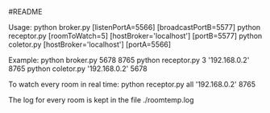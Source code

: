 #README

Usage:
python broker.py [listenPortA=5566] [broadcastPortB=5577]
python receptor.py [roomToWatch=5] [hostBroker='localhost'] [portB=5577]
python coletor.py [hostBroker='localhost'] [portA=5566]

Example:
python broker.py 5678 8765
python receptor.py 3 '192.168.0.2' 8765 
python coletor.py '192.168.0.2' 5678

To watch every room in real time:
python receptor.py all '192.168.0.2' 8765 

The log for every room is kept in the file ./roomtemp.log
